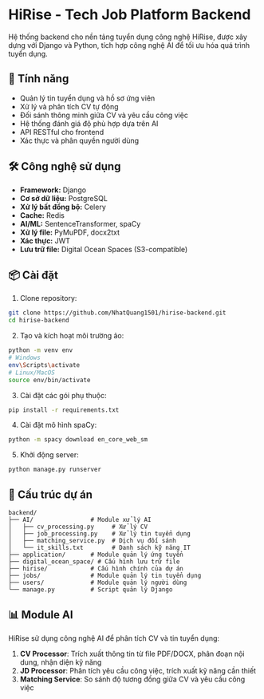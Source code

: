 # HiRise - Tech Job Platform Backend

Hệ thống backend cho nền tảng tuyển dụng công nghệ HiRise, được xây dựng với Django và Python, tích hợp công nghệ AI để tối ưu hóa quá trình tuyển dụng.

## 🚀 Tính năng

- Quản lý tin tuyển dụng và hồ sơ ứng viên
- Xử lý và phân tích CV tự động
- Đối sánh thông minh giữa CV và yêu cầu công việc
- Hệ thống đánh giá độ phù hợp dựa trên AI
- API RESTful cho frontend
- Xác thực và phân quyền người dùng

## 🛠️ Công nghệ sử dụng

- **Framework:** Django
- **Cơ sở dữ liệu:** PostgreSQL
- **Xử lý bất đồng bộ:** Celery
- **Cache:** Redis
- **AI/ML:** SentenceTransformer, spaCy
- **Xử lý file:** PyMuPDF, docx2txt
- **Xác thực:** JWT
- **Lưu trữ file:** Digital Ocean Spaces (S3-compatible)

## 📦 Cài đặt

1. Clone repository:

```bash
git clone https://github.com/NhatQuang1501/hirise-backend.git
cd hirise-backend
```

2. Tạo và kích hoạt môi trường ảo:

```bash
python -m venv env
# Windows
env\Scripts\activate
# Linux/MacOS
source env/bin/activate
```

3. Cài đặt các gói phụ thuộc:

```bash
pip install -r requirements.txt
```

4. Cài đặt mô hình spaCy:

```bash
python -m spacy download en_core_web_sm
```

5. Khởi động server:

```bash
python manage.py runserver
```

## 🔧 Cấu trúc dự án

```
backend/
├── AI/                # Module xử lý AI
│   ├── cv_processing.py     # Xử lý CV
│   ├── job_processing.py    # Xử lý tin tuyển dụng
│   ├── matching_service.py  # Dịch vụ đối sánh
│   └── it_skills.txt        # Danh sách kỹ năng IT
├── application/       # Module quản lý ứng tuyển
├── digital_ocean_space/ # Cấu hình lưu trữ file
├── hirise/            # Cấu hình chính của dự án
├── jobs/              # Module quản lý tin tuyển dụng
├── users/             # Module quản lý người dùng
└── manage.py          # Script quản lý Django
```


## 📊 Module AI

HiRise sử dụng công nghệ AI để phân tích CV và tin tuyển dụng:

1. **CV Processor**: Trích xuất thông tin từ file PDF/DOCX, phân đoạn nội dung, nhận diện kỹ năng
2. **JD Processor**: Phân tích yêu cầu công việc, trích xuất kỹ năng cần thiết
3. **Matching Service**: So sánh độ tương đồng giữa CV và yêu cầu công việc
